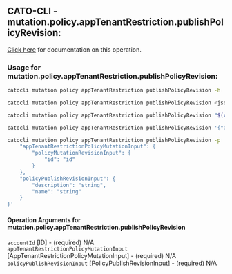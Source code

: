 
## CATO-CLI - mutation.policy.appTenantRestriction.publishPolicyRevision:
[Click here](https://api.catonetworks.com/documentation/#mutation-mutation.policy.appTenantRestriction.publishPolicyRevision) for documentation on this operation.

### Usage for mutation.policy.appTenantRestriction.publishPolicyRevision:

```bash
catocli mutation policy appTenantRestriction publishPolicyRevision -h

catocli mutation policy appTenantRestriction publishPolicyRevision <json>

catocli mutation policy appTenantRestriction publishPolicyRevision "$(cat < mutation.policy.appTenantRestriction.publishPolicyRevision.json)"

catocli mutation policy appTenantRestriction publishPolicyRevision '{"appTenantRestrictionPolicyMutationInput":{"policyMutationRevisionInput":{"id":"id"}},"policyPublishRevisionInput":{"description":"string","name":"string"}}'

catocli mutation policy appTenantRestriction publishPolicyRevision -p '{
    "appTenantRestrictionPolicyMutationInput": {
        "policyMutationRevisionInput": {
            "id": "id"
        }
    },
    "policyPublishRevisionInput": {
        "description": "string",
        "name": "string"
    }
}'
```

#### Operation Arguments for mutation.policy.appTenantRestriction.publishPolicyRevision ####

`accountId` [ID] - (required) N/A    
`appTenantRestrictionPolicyMutationInput` [AppTenantRestrictionPolicyMutationInput] - (required) N/A    
`policyPublishRevisionInput` [PolicyPublishRevisionInput] - (required) N/A    
